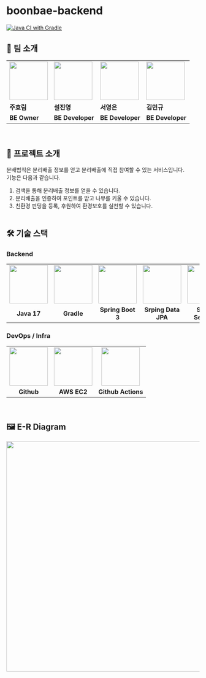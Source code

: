 # boonbae-backend
[![Java CI with Gradle](https://github.com/Team-Algebra/boonbae-backend/actions/workflows/Deploy.yml/badge.svg)](https://github.com/Team-Algebra/boonbae-backend/actions/workflows/Deploy.yml)



## 👬 팀 소개

<table>
  <tr>
		<td>
        <a href="https://github.com/Juhyorim">
            <img src="https://avatars.githubusercontent.com/u/86856676?v=4" width="100px" />
        </a>
    </td>
    <td>
        <a href="https://github.com/Seol-JY">
            <img src="https://avatars.githubusercontent.com/u/70826982?v=4" width="100px" />
        </a>
    </td>
    <td>
        <a href="https://github.com/eunslog">
            <img src="https://avatars.githubusercontent.com/u/94828056?v=4" width="100px" />
        </a>
    </td>
    <td>
        <a href="https://github.com/lhetl">
            <img src="https://avatars.githubusercontent.com/u/93638355?v=4" width="100px" />
        </a>
    </td>
  </tr>
  <tr>
    <td><b>주효림</b></td>
    <td><b>설진영</b></td>
    <td><b>서영은</b></td>
    <td><b>김민규</b></td>
  </tr>
  <tr>
    <td><b>BE Owner</b></td>
    <td><b>BE Developer</b></td>
    <td><b>BE Developer</b></td>
    <td><b>BE Developer</b></td>
  </tr>
</table>  

<br/>



## 📒 프로젝트 소개
분배법칙은 분리배출 정보를 얻고 분리배출에 직접 참여할 수 있는 서비스입니다.<br/>
기능은 다음과 같습니다. <br/>
1. 검색을 통해 분리배출 정보를 얻을 수 있습니다.
2. 분리배출을 인증하여 포인트를 받고 나무를 키울 수 있습니다.
3. 친환경 펀딩을 등록, 후원하여 환경보호를 실천할 수 있습니다.
<br/><br/>


## 🛠 기술 스택
### Backend

<table>
  <tr>
    <td align="center">
        <img src="https://static.codenary.co.kr/framework_logo/java.png" width="100px" />
    </td>
    <td align="center">
        <img src="https://gradle.org/images/gradle-knowledge-graph-logo.png?20170228" width="100px" />
    </td>
    <td align="center">
        <img src="https://taetaetae.github.io/images/spring-boot-eclipse/spring-boot-logo.jpg" width="100px" />
    </td>
    <td align="center">  
        <img src="https://minkukjo.github.io/assets//img/spring-data-logo.png" width="100px" />
    </td>
    <td align="center">
        <img src="https://www.javacodegeeks.com/wp-content/uploads/2014/07/spring-security-project.png" width="100px" />
    </td>
    <td align="center">
        <img src="https://static.codenary.co.kr/framework_logo/mysql.png" width="100px" />
    </td>
  </tr>
  <tr>
    <td align="center"><b>Java 17</b></td>
    <td align="center"><b>Gradle</b></td>
    <td align="center"><b>Spring Boot 3</b></td>
    <td align="center"><b>Srping Data JPA</b></td>
    <td align="center"><b>Srping Security</b></td>
    <td align="center"><b>MySQL</b></td>
  </tr>
</table>

### DevOps / Infra
<table>
  <tr>
    <td align="center">
        <img src="https://user-images.githubusercontent.com/103566826/177922794-5a47df94-fc97-4beb-a6f4-16b24e315757.png" width="100px" />
    </td>
    <td align="center">
        <img src="https://github.com/Team-Algebra/boonbae-backend/assets/70826982/db14b0a7-5324-4555-bcf7-bcc55b649ca9" width="100px" />
    </td>
    <td align="center">
        <img src="https://avatars.githubusercontent.com/u/44036562?s=280&v=4" width="100px" />
    </td>
  </tr>
  <tr>
    <td align="center"><b>Github</b></td>
    <td align="center"><b>AWS EC2</b></td>
    <td align="center"><b>Github Actions</b></td>
  </tr>
</table>


<br/>  

## 🖼 E-R Diagram
<!--![boonbae](https://github.com/Team-Algebra/boonbae-backend/assets/70826982/22f95f0c-4c3f-4ae7-972e-c1d291d973f9)-->
<img src="https://github.com/Team-Algebra/boonbae-backend/assets/86856676/c9f78e7f-16e3-4f13-b3ac-2f1f90ef98a1" width="600px">

